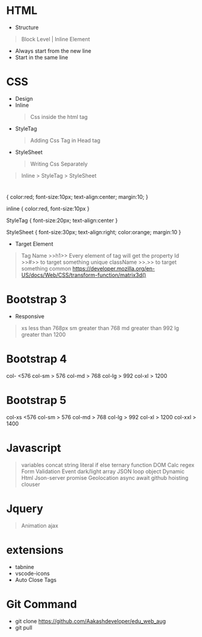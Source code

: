 # HTML
* Structure
> Block Level | Inline Element
* Always start from the new line
* Start in the same line
# CSS
* Design
* Inline
    > Css inside the html tag
* StyleTag
    > Adding Css Tag in Head tag
* StyleSheet
    > Writing Css Separately

> Inline > StyleTag > StyleSheet

<h1></h1>
{
    color:red;
    font-size:10px;
    text-align:center;
    margin:10;
}

inline
{
    color:red,
    font-size:10px
}

StyleTag
{
    font-size:20px;
    text-align:center
}

StyleSheet
{
    font-size:30px;
    text-align:right;
    color:orange;
    margin:10
}

* Target Element
> Tag Name >>h1>> Every element of tag will get the property
> Id >>#>> to target something unique
> className >>.>> to target something common
> https://developer.mozilla.org/en-US/docs/Web/CSS/transform-function/matrix3d()


# Bootstrap 3
* Responsive
> xs  less than 768px
> sm  greater than 768
> md  greater than 992
> lg greater than 1200

# Bootstrap 4
col- <576
col-sm > 576
col-md > 768
col-lg > 992
col-xl > 1200

# Bootstrap 5
col-xs <576
col-sm > 576
col-md > 768
col-lg > 992
col-xl > 1200
col-xxl > 1400



# Javascript
> variables
> concat
> string literal 
> if else
> ternary 
function
DOM
Calc 
regex 
Form Validation
Event
dark/light
array
JSON
loop
object
Dynamic Html 
Json-server
promise
Geolocation
async await
github 
hoisting
clouser

# Jquery
> Animation
> ajax


# extensions
* tabnine 
* vscode-icons 
* Auto Close Tags


# Git Command
* git clone https://github.com/Aakashdeveloper/edu_web_aug
* git pull
